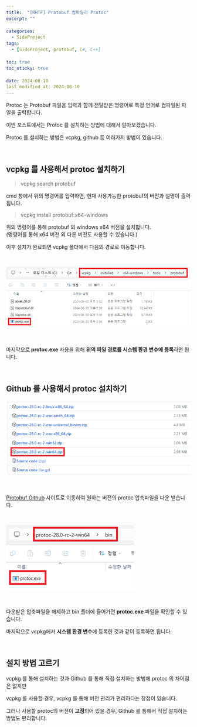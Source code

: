 ```yaml
---
title:  "[RHTF] Protobuf 컴파일러 Protoc"
excerpt: ""

categories:
  - SideProject
tags:
  - [SideProject, protobuf, C#, C++]

toc: true
toc_sticky: true
 
date: 2024-08-10
last_modified_at: 2024-08-10
---
```


Protoc 는 Protobuf 파일을 입력과 함께 전달받은 명령어로 특정 언어로 컴파일된 파일을 출력합니다.  

이번 포스트에서는 Protoc 를 설치하는 방법에 대해서 알아보겠습니다.  

Protoc 를 설치하는 방법은 vcpkg, github 등 여러가지 방법이 있습니다.  

<br/>

## vcpkg 를 사용해서 protoc 설치하기

> vcpkg search protobuf

cmd 창에서 위의 명령어를 입력하면, 현재 사용가능한 protobuf의 버전과 설명이 출력됩니다.  

> vcpkg install protobuf:x64-windows

위의 명령어를 통해 protobuf 의 windows x64 버전을 설치합니다.  
(명령어를 통해 x64 버전 외 다른 버전도 사용할 수 있습니다.)  

이후 설치가 완료되면 vcpkg 폴더에서 다음의 경로로 이동합니다.  

<br/>

![protoc.exe](/assets/img/side_project_img/protoc_01.png)  

<br/>

마지막으로 **protoc.exe** 사용을 위해 **위의 파일 경로를 시스템 환경 변수에 등록**하면 됩니다.  

<br/>

## Github 를 사용해서 protoc 설치하기

![protoc github](/assets/img/side_project_img/protoc_02.png)  

<br/>

[Protobuf Github](https://github.com/protocolbuffers/protobuf/releases) 사이트로 이동하여 원하는 버전의 protoc 압축파일을 다운 받습니다.  

<br/>

![protoc install](/assets/img/side_project_img/protoc_03.png)  

<br/>

다운받은 압축파일을 해제하고 bin 폴더에 들어가면 **protoc.exe** 파일을 확인할 수 있습니다.  

마지막으로 vcpkg에서 **시스템 환경 변수**에 등록한 것과 같이 등록하면 됩니다.  

<br/>

## 설치 방법 고르기

vcpkg 를 통해 설치하는 것과 Github 를 통해 직접 설치하는 방법에 protoc 의 차이점은 없지만  

vcpkg 를 사용할 경우, vcpkg 를 통해 버전 관리가 편리하다는 장점이 있습니다.  

그러나 사용할 protoc의 버전이 **고정**되어 있을 경우, Github 를 통해서 직접 설치하는 방법도 편리합니다.  

